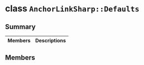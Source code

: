 # class `AnchorLinkSharp::Defaults` 

## Summary

 Members                                | Descriptions                                
----------------------------------------|---------------------------------------------

## Members

